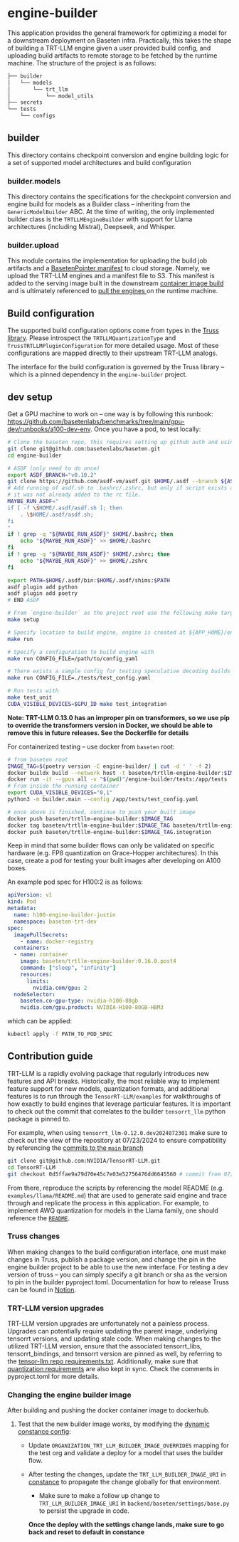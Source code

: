 # engine-builder
This application provides the general framework for optimizing a model for a downstream deployment on Baseten infra. Practically, this takes the shape of building a TRT-LLM engine given a user provided build config, and uploading build artifacts to remote storage to be fetched by the runtime machine. The structure of the project is as follows:

```sh
├── builder
│   └── models
│       └── trt_llm
│           └── model_utils
├── secrets
└── tests
    └── configs 
```
## builder
This directory contains checkpoint conversion and engine building logic for a set of supported model architectures and build configuration

### builder.models
This directory contains the specifications for the checkpoint conversion and engine build for models as a Builder class – inheriting from the `GenericModelBuilder` ABC. At the time of writing, the only implemented builder class is the `TRTLLMEngineBuilder` with support for Llama architectures (including Mistral), Deepseek, and Whisper.

### builder.upload
This module contains the implementation for uploading the build job artifacts and a [BasetenPointer manifest](https://www.notion.so/ml-infra/LMS-Bptr-resolver-approach-e6094f3e7b4148758aed7d281071b2cb?pvs=4) to cloud storage. Namely, we upload the TRT-LLM engines and a manifest file to S3. This manifest is added to the serving image built in the downstream [container image build](https://github.com/basetenlabs/baseten/blob/d78206f85f7350f7b2ba7d5df188841c7354c72e/backend/deployment/tekton/build_tekton_configs/model_build_pipeline_run.yaml.jinja#L123-L156) and is ultimately referenced to [pull the engines ](https://github.com/basetenlabs/truss/blob/84ef60848693bdcda3239def24a8f57fde07490b/truss/templates/shared/lazy_data_resolver.py#L14) on the runtime machine. 

## Build configuration
The supported build configuration options come from types in the [Truss library](https://github.com/basetenlabs/truss/blob/main/truss/config/trt_llm.py). Please introspect the `TRTLLMQuantizationType` and `TrussTRTLLMPluginConfiguration` for more detailed usage. Most of these configurations are mapped directly to their upstream TRT-LLM analogs.

The interface for the build configuration is governed by the Truss library – which is a pinned dependency in the `engine-builder` project.


## dev setup
Get a GPU machine to work on – one way is by following this runbook: https://github.com/basetenlabs/benchmarks/tree/main/gpu-dev/runbooks/a100-dev-env.
Once you have a pod, to test locally:
```sh
# Clone the baseten repo, this requires setting up github auth and using the corresponding protocol for cloning (HTTPS / SSH)
git clone git@github.com:basetenlabs/baseten.git
cd engine-builder

# ASDF (only need to do once)
export ASDF_BRANCH="v0.10.2"
git clone https://github.com/asdf-vm/asdf.git $HOME/.asdf --branch ${ASDF_BRANCH}
# Add running of asdf.sh to .bashrc/.zshrc, but only if script exists and
# it was not already added to the rc file.
MAYBE_RUN_ASDF="
if [ -f \$HOME/.asdf/asdf.sh ]; then
    . \$HOME/.asdf/asdf.sh;
fi
"
if ! grep -q "${MAYBE_RUN_ASDF}" $HOME/.bashrc; then
    echo "${MAYBE_RUN_ASDF}" >> $HOME/.bashrc
fi
if ! grep -q "${MAYBE_RUN_ASDF}" $HOME/.zshrc; then
    echo "${MAYBE_RUN_ASDF}" >> $HOME/.zshrc
fi

export PATH=$HOME/.asdf/bin:$HOME/.asdf/shims:$PATH 
asdf plugin add python 
asdf plugin add poetry
# END ASDF

# From `engine-builder` as the project root use the following make target to setup your environment for development
make setup

# Specify location to build engine, engine is created at ${APP_HOME}/engines
make run

# Specify a configuration to build engine with
make run CONFIG_FILE=/path/to/config_yaml

# There exists a sample config for testing speculative decoding builds
make run CONFIG_FILE=./tests/test_config.yaml

# Run tests with
make test_unit
CUDA_VISIBLE_DEVICES=$GPU_ID make test_integration
```

**Note: TRT-LLM 0.13.0 has an improper pin on transformers, so we use pip to override the transformers version in Docker, we should be able to remove this in future releases. See the Dockerfile for details**

For containerized testing – use docker from `baseten` root:
```sh
# from baseten root
IMAGE_TAG=$(poetry version -C engine-builder/ | cut -d ' ' -f 2)
docker buildx build --network host -t baseten/trtllm-engine-builder:$IMAGE_TAG -f engine-builder/Dockerfile --output oci-mediatypes=true,compression=estargz,force-compression=true,type=image .
docker run -it --gpus all -v "$(pwd)"/engine-builder/tests:/app/tests  -v "$(pwd)"/engine-builder/secrets:/secrets baseten/trtllm-engine-builder:$IMAGE_TAG /bin/bash
# From inside the running container
export CUDA_VISIBLE_DEVICES="0,1"
python3 -m builder.main --config /app/tests/test_config.yaml

# once above is finished, continue to push your built image
docker push baseten/trtllm-engine-builder:$IMAGE_TAG 
docker tag baseten/trtllm-engine-builder:$IMAGE_TAG baseten/trtllm-engine-builder:$IMAGE_TAG.integration
docker push baseten/trtllm-engine-builder:$IMAGE_TAG.integration
```

Keep in mind that some builder flows can only be validated on specific hardware (e.g. FP8 quantization on Grace-Hopper architectures). In this case, create a pod for testing your built images after developing on A100 boxes.

An example pod spec for H100:2 is as follows:
```yaml
apiVersion: v1
kind: Pod
metadata:
  name: h100-engine-builder-justin
  namespace: baseten-trt-dev
spec:
  imagePullSecrets:
    - name: docker-registry
  containers:
  - name: container
    image: baseten/trtllm-engine-builder:0.16.0.post4
    command: ["sleep", "infinity"]
    resources:
      limits:
        nvidia.com/gpu: 2
  nodeSelector:
    baseten.co-gpu-type: nvidia-h100-80gb
    nvidia.com/gpu.product: NVIDIA-H100-80GB-HBM3
```
which can be applied:
```sh
kubectl apply -f PATH_TO_POD_SPEC
```

## Contribution guide
TRT-LLM is a rapidly evolving package that regularly introduces new features and API breaks. Historically, the most reliable way to implement feature support for new models, quantization formats, and additional features is to run through the `TensorRT-LLM/examples` for walkthroughs of how exactly to build engines that leverage particular features. It is important to check out the commit that correlates to the builder `tensorrt_llm` python package is pinned to.

For example, when using `tensorrt_llm-0.12.0.dev2024072301` make sure to check out the view of the repository at 07/23/2024 to ensure compatibility by referencing the [commits to the `main` branch](https://github.com/NVIDIA/TensorRT-LLM/commits/main/)

```sh
git clone git@github.com:NVIDIA/TensorRT-LLM.git
cd TensorRT-LLM
git checkout 0d5ffae9a79d70e45c7e03e52756476dd6645560 # commit from 07/23/2024
```

From there, reproduce the scripts by referencing the model README (e.g. `examples/llama/README.md`) that are used to generate said engine and trace through and replicate the process in this application. For example, to implement AWQ quantization for models in the Llama family, one should reference the [`README`](https://github.com/NVIDIA/TensorRT-LLM/blob/main/examples/llama/README.md#groupwise-quantization-awqgptq).

### Truss changes
When making changes to the build configuration interface, one must make changes in Truss, publish a package version, and change the pin in the engine builder project to be able to use the new interface. For testing a dev version of truss – you can simply specify a git branch or sha as the version to pin in the builder pyproject.toml. Documentation for how to release Truss can be found in [Notion](https://www.notion.so/ml-infra/Release-Truss-Versions-bc78f4e5b62b4f4389bc46748db955db?pvs=4).

### TRT-LLM version upgrades
TRT-LLM version upgrades are unfortunately not a painless process. Upgrades can potentially require updating the parent image, underlying tensorrt versions, and updating stale code. When making changes to the utilized TRT-LLM version, ensure that the associated tensorrt_libs, tensorrt_bindings, and tensorrt version are pinned as well, by referring to the [tensor-llm repo requirements.txt](https://github.com/NVIDIA/TensorRT-LLM/blob/main/requirements.txt). Additionally, make sure that [quantization requirements](https://github.com/NVIDIA/TensorRT-LLM/blob/main/examples/quantization/requirements.txt) are also kept in sync. Check the comments in pyproject.toml for more details.

### Changing the engine builder image
After building and pushing the docker container image to dockerhub.
1. Test that the new builder image works, by modifying the [dynamic constance config](https://app.baseten.co/billip/constance/config/):
    - Update `ORGANIZATION_TRT_LLM_BUILDER_IMAGE_OVERRIDES` mapping for the test org and validate a deploy for a model that uses the builder flow.
    - After testing the changes, update the `TRT_LLM_BUILDER_IMAGE_URI` in [constance](https://app.baseten.co/billip/constance/config/) to propagate the change globally for that environment.
        - Make sure to make a follow up change to `TRT_LLM_BUILDER_IMAGE_URI` in `backend/baseten/settings/base.py` to persist the upgrade in code. 
        
        **Once the deploy with the settings change lands, make sure to go back and reset to default in constance**
